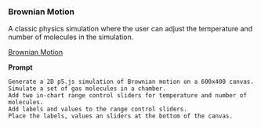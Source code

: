 ### Brownian Motion

A classic physics simulation where the user can adjust the temperature and number of molecules in the simulation.

[Brownian Motion](./brownian-motion.html)

**Prompt**

```linenums="0"
Generate a 2D p5.js simulation of Brownian motion on a 600x400 canvas.  
Simulate a set of gas molecules in a chamber.  
Add two in-chart range control sliders for temperature and number of molecules.
Add labels and values to the range control sliders.
Place the labels, values an sliders at the bottom of the canvas.
```